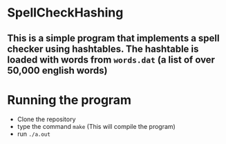 # SpellCheckHashing
## This is a simple program that implements a spell checker using hashtables. The hashtable is loaded with words from `words.dat` (a list of over 50,000 english words)
# Running the program
- Clone the repository
- type the command `make` (This will compile the program)
- run `./a.out`
